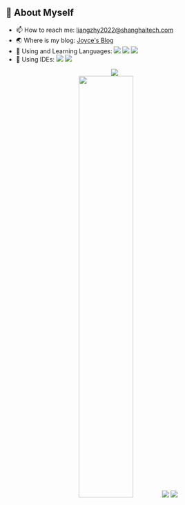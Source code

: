 ## 🧐 About Myself

- 📫 How to reach me: liangzhy2022@shanghaitech.com
- :earth_asia: Where is my blog: [Joyce's Blog](http://joyceliang.club/)
- 🌱 Using and Learning Languages: [![](https://img.shields.io/badge/-Python-007396?style=flat-square&logo=python&logoColor=ffffff)]()  [![](https://img.shields.io/badge/-Shell-007396?style=flat-square&logo=Shell&logoColor=ffffff)]()  [![](https://img.shields.io/badge/-Markdown-007396?style=flat-square&logo=Markdown&logoColor=ffffff)]() 
- 🧰 Using IDEs: [![](https://img.shields.io/badge/-PyCharm-007396?style=flat-square&logo=PyCharm&logoColor=ffffff)]() [![](https://img.shields.io/badge/-VS%20Code-007396?style=flat-square&logo=Visual%20Studio%20Code&logoColor=ffffff)]()

<div align="center">
  <img  src="https://github-readme-streak-stats.herokuapp.com/?user=JoyceLiang-sudo&hide_border=true&theme=blue-green" /><br >
  <a href="https://github.com/anuraghazra/github-readme-stats"><img width=50% src="https://github-readme-stats.vercel.app/api?username=JoyceLiang-sudo&show_icons=true&theme=nord&include_all_commits&card_width=30"></img></a>
  <a href="https://github.com/anuraghazra/github-readme-stats"><img src="https://github-readme-stats.vercel.app/api/top-langs/?username=JoyceLiang-sudo&theme=tokyonight&hide=HTML,CMake,Makefile,JavaScript&layout=compact&include_all_commits"></img></a>
  <img src="https://github-readme-activity-graph.cyclic.app/graph?username=JoyceLiang-sudo&theme=nord&custom_title=Joyce%20%E3%81%AE%20Activities" />
</div>

